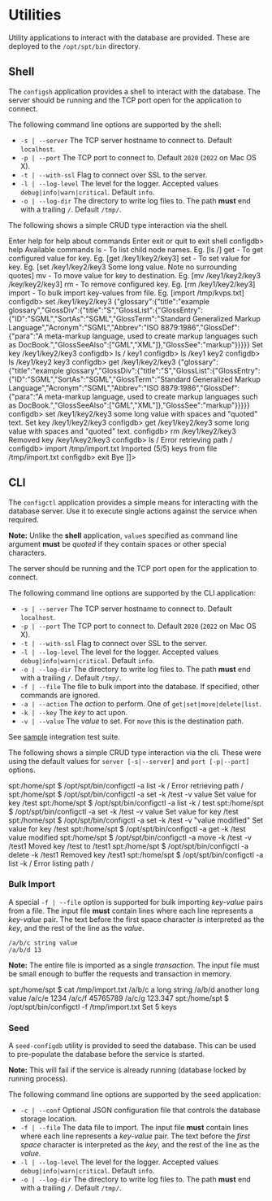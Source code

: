 # Utilities

Utility applications to interact with the database are provided. These are deployed to the 
`/opt/spt/bin` directory.

## Shell

The `configsh` application provides a shell to interact with the database. The server should 
be running and the TCP port open for the application to connect.

The following command line options are supported by the shell:
* `-s | --server` The TCP server hostname to connect to. Default `localhost`.
* `-p | --port` The TCP port to connect to. Default `2020` (`2022` on Mac OS X).
* `-t | --with-ssl` Flag to connect over SSL to the server.
* `-l | --log-level` The level for the logger. Accepted values `debug|info|warn|critical`. Default `info`.
* `-o | --log-dir` The directory to write log files to. The path **must** end with a trailing `/`. Default `/tmp/`.

The following shows a simple CRUD type interaction via the shell.

<code-block lang="Shell" collapsible="true">
<![CDATA[
/opt/spt/bin/configsh --server localhost --port 2022 --log-level debug --log-dir /tmp/
Enter commands followed by <ENTER>
Enter help for help about commands
Enter exit or quit to exit shell
configdb> help
Available commands
  ls <path> - To list child node names.  Eg. [ls /]
  get <key> - To get configured value for key.  Eg. [get /key1/key2/key3]
  set <key> <value> - To set value for key.  Eg. [set /key1/key2/key3 Some long value. Note no surrounding quotes]
  mv <key> <destination> - To move value for key to destination.  Eg. [mv /key1/key2/key3 /key/key2/key3]
  rm <key> - To remove configured key.  Eg. [rm /key1/key2/key3]
  import <path to file> - To bulk import key-values from file.  Eg. [import /tmp/kvps.txt]
configdb> set /key1/key2/key3 {"glossary":{"title":"example glossary","GlossDiv":{"title":"S","GlossList":{"GlossEntry":{"ID":"SGML","SortAs":"SGML","GlossTerm":"Standard Generalized Markup Language","Acronym":"SGML","Abbrev":"ISO 8879:1986","GlossDef":{"para":"A meta-markup language, used to create markup languages such as DocBook.","GlossSeeAlso":["GML","XML"]},"GlossSee":"markup"}}}}}
Set key /key1/key2/key3
configdb> ls /
key1
configdb> ls /key1
key2
configdb> ls /key1/key2
key3
configdb> get /key1/key2/key3
{"glossary":{"title":"example glossary","GlossDiv":{"title":"S","GlossList":{"GlossEntry":{"ID":"SGML","SortAs":"SGML","GlossTerm":"Standard Generalized Markup Language","Acronym":"SGML","Abbrev":"ISO 8879:1986","GlossDef":{"para":"A meta-markup language, used to create markup languages such as DocBook.","GlossSeeAlso":["GML","XML"]},"GlossSee":"markup"}}}}}
configdb> set /key1/key2/key3 some long value with spaces and "quoted" text.
Set key /key1/key2/key3
configdb> get /key1/key2/key3
some long value with spaces and "quoted" text.
configdb> rm /key1/key2/key3
Removed key /key1/key2/key3
configdb> ls /
Error retrieving path /
configdb> import /tmp/import.txt
Imported (5/5) keys from file /tmp/import.txt
configdb> exit
Bye
]]>
</code-block>

## CLI

The `configctl` application provides a simple means for interacting with the database server.
Use it to execute single actions against the service when required.

**Note:** Unlike the **shell** application, `value`s specified as command line argument **must**
be *quoted* if they contain spaces or other special characters.

The server should be running and the TCP port open for the application to connect.

The following command line options are supported by the CLI application:
* `-s | --server` The TCP server hostname to connect to. Default `localhost`.
* `-p | --port` The TCP port to connect to. Default `2020` (`2022` on Mac OS X).
* `-t | --with-ssl` Flag to connect over SSL to the server.
* `-l | --log-level` The level for the logger. Accepted values `debug|info|warn|critical`. Default `info`.
* `-o | --log-dir` The directory to write log files to. The path **must** end with a trailing `/`. Default `/tmp/`.
* `-f | --file` The file to bulk import into the database. If specified, other commands are ignored.
* `-a | --action` The *action* to perform. One of `get|set|move|delete|list`.
* `-k | --key` The *key* to act upon.
* `-v | --value` The *value* to set. For `move` this is the destination path.

See [sample](https://github.com/sptrakesh/config-db/blob/master/test/integration/configctl.sh) integration test suite.

The following shows a simple CRUD type interaction via the cli. These were using the default values for
`server [-s|--server]` and `port [-p|--port]` options.

<code-block lang="Shell" collapsible="true">
spt:/home/spt $ /opt/spt/bin/configctl -a list -k /
Error retrieving path /
spt:/home/spt $ /opt/spt/bin/configctl -a set -k /test -v value
Set value for key /test
spt:/home/spt $ /opt/spt/bin/configctl -a list -k /            
test
spt:/home/spt $ /opt/spt/bin/configctl -a set -k /test -v value
Set value for key /test
spt:/home/spt $ /opt/spt/bin/configctl -a set -k /test -v "value modified"                      
Set value for key /test
spt:/home/spt $ /opt/spt/bin/configctl -a get -k /test 
value modified         
spt:/home/spt $ /opt/spt/bin/configctl -a move -k /test -v /test1
Moved key /test to /test1
spt:/home/spt $ /opt/spt/bin/configctl -a delete -k /test1
Removed key /test1
spt:/home/spt $ /opt/spt/bin/configctl -a list -k /
Error listing path /
</code-block>

### Bulk Import

A special `-f | --file` option is supported for bulk importing *key-value* pairs from a 
file. The input file **must** contain lines where each line represents a *key-value* pair.
The text before the first space character is interpreted as the *key*, and the rest of the
line as the *value*.

```shell
/a/b/c string value
/a/b/d 13
```

**Note:** The entire file is imported as a single *transaction*. The input file must be 
small enough to buffer the requests and transaction in memory.

<code-block lang="Shell" collapsible="true">
spt:/home/spt $ cat /tmp/import.txt
/a/b/c  a long string
/a/b/d another long value
/a/c/e  1234
/a/c/f 45765789
/a/c/g 123.347
spt:/home/spt $ /opt/spt/bin/configctl -f /tmp/import.txt
Set 5 keys
</code-block>

### Seed

A `seed-configdb` utility is provided to seed the database. This can be used to 
pre-populate the database before the service is started.

**Note:** This will fail if the service is already running (database locked by running process).

The following command line options are supported by the seed application:

* `-c | --conf` Optional JSON configuration file that controls the database storage location.
* `-f | --file` The data file to import. The input file **must** contain lines where each 
  line represents a *key-value* pair. The text before the *first space* character is 
  interpreted as the *key*, and the rest of the line as the *value*.
* `-l | --log-level` The level for the logger. Accepted values `debug|info|warn|critical`. Default `info`.
* `-o | --log-dir` The directory to write log files to. The path **must** end with a trailing `/`. Default `/tmp/`.